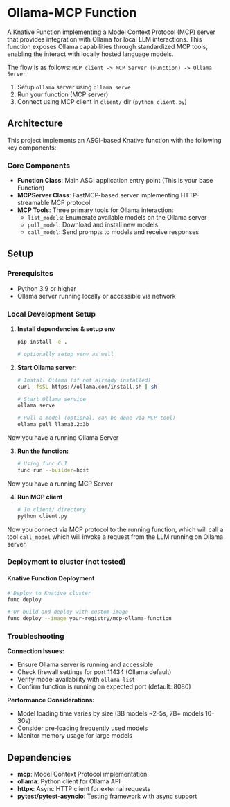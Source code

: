 # Ollama-MCP Function

A Knative Function implementing a Model Context Protocol (MCP) server that
provides integration with Ollama for local LLM interactions. This function
exposes Ollama capabilities through standardized MCP tools, enabling the
interact with locally hosted language models.

The flow is as follows:
`MCP client -> MCP Server (Function) -> Ollama Server`

1) Setup `ollama` server using `ollama serve`
2) Run your function (MCP server)
3) Connect using MCP client in `client/` dir (`python client.py`)

## Architecture

This project implements an ASGI-based Knative function with the following key
components:

### Core Components
- **Function Class**: Main ASGI application entry point (This is your base
Function)
- **MCPServer Class**: FastMCP-based server implementing HTTP-streamable MCP
protocol
- **MCP Tools**: Three primary tools for Ollama interaction:
  - `list_models`: Enumerate available models on the Ollama server
  - `pull_model`: Download and install new models
  - `call_model`: Send prompts to models and receive responses

## Setup

### Prerequisites

- Python 3.9 or higher
- Ollama server running locally or accessible via network

### Local Development Setup

1. **Install dependencies & setup env**
    ```bash
    pip install -e .

    # optionally setup venv as well
    ```

2. **Start Ollama server:**
    ```bash
    # Install Ollama (if not already installed)
    curl -fsSL https://ollama.com/install.sh | sh

    # Start Ollama service
    ollama serve

    # Pull a model (optional, can be done via MCP tool)
    ollama pull llama3.2:3b
    ```

Now you have a running Ollama Server

3. **Run the function:**
    ```bash
    # Using func CLI
    func run --builder=host
    ```

Now you have a running MCP Server

4. **Run MCP client**
    ```bash
    # In client/ directory
    python client.py
    ```

Now you connect via MCP protocol to the running function, which will call a tool
`call_model` which will invoke a request from the LLM running on Ollama server.

### Deployment to cluster (not tested)

#### Knative Function Deployment

```bash
# Deploy to Knative cluster
func deploy

# Or build and deploy with custom image
func deploy --image your-registry/mcp-ollama-function
```

### Troubleshooting

**Connection Issues:**
- Ensure Ollama server is running and accessible
- Check firewall settings for port 11434 (Ollama default)
- Verify model availability with `ollama list`
- Confirm function is running on expected port (default: 8080)

**Performance Considerations:**
- Model loading time varies by size (3B models ~2-5s, 7B+ models 10-30s)
- Consider pre-loading frequently used models
- Monitor memory usage for large models

## Dependencies

- **mcp**: Model Context Protocol implementation
- **ollama**: Python client for Ollama API
- **httpx**: Async HTTP client for external requests
- **pytest/pytest-asyncio**: Testing framework with async support

